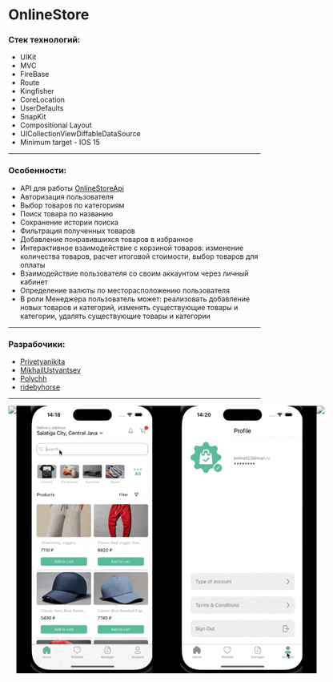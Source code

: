 # OnlineStore 
### Стек технологий: 
- UIKit
- MVC
- FireBase 
- Route
- Kingfisher 
- CoreLocation 
- UserDefaults 
- SnapKit
- Compositional Layout
- UICollectionViewDiffableDataSource
- Minimum target - IOS 15
---
### Особенности: 
- API для работы <a href="https://fakeapi.platzi.com/en/rest/products/">OnlineStoreApi</a> 
- Авторизация пользователя
- Выбор товаров по категориям
- Поиск товара по названию
- Сохранение истории поиска 
- Фильтрация полученных товаров
- Добавление понравившихся товаров в избранное
- Интерактивное взаимодействие с корзиной товаров: изменение количества товаров, расчет итоговой стоимости, выбор товаров для оплаты
- Взаимодействие пользователя со своим аккаунтом через личный кабинет
- Определение валюты по месторасположению пользователя
- В роли Менеджера пользователь может: реализовать добавление новых товаров и категорий, изменять существующие товары и категории, удалять существующие товары и категории
---
### Разрабочики:
- [Privetyanikita](https://github.com/Privetyanikita)
- [MikhailUstyantsev](https://github.com/MikhailUstyantsev)
- [Polychh](https://github.com/Polychh)
- [ridebyhorse](https://github.com/ridebyhorse)
---
<div style="display: flex; flex-direction: row; justify-content: space-between;">
<img src="https://github.com/Privetyanikita/OnlineStore/blob/develop/OnlineStore/SupportFile/Assets.xcassets/Readme/FirstGif.dataset/FirstGif.GIF?raw=true" width="300">
<img src="https://github.com/Privetyanikita/OnlineStore/blob/develop/OnlineStore/SupportFile/Assets.xcassets/Readme/SecondGif.dataset/SecondGif.GIF?raw=true" width="300">
<img src="https://github.com/Privetyanikita/OnlineStore/blob/develop/OnlineStore/SupportFile/Assets.xcassets/Readme/ThirdGif.dataset/ThirdGif.GIF?raw=true" width="300">
<img src="https://github.com/Privetyanikita/OnlineStore/blob/develop/OnlineStore/SupportFile/Assets.xcassets/Readme/ThirdGif.dataset/ManagerUserType.gif?raw=true" width="300">
</div>
